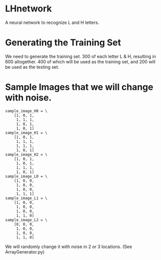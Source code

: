 # LHnetwork
A neural network to recognize L and H letters.

# Generating the Training Set
We need to generate the training set.
300 of each letter L & H, resulting in 600 altogether. 400 of which will be used as the training set, and 200 will be used as the testing set.
# Sample Images that we will change with noise.
```
sample_image_H0 = \
    [1, 0, 1,
     1, 1, 1,
     1, 0, 1,
     1, 0, 1]
sample_image_H1 = \
    [1, 0, 1,
     1, 1, 1,
     1, 1, 1,
     1, 0, 1]
sample_image_H2 = \
    [1, 0, 1,
     1, 0, 1,
     1, 1, 1,
     1, 0, 1]
sample_image_L0 = \
    [1, 0, 0,
     1, 0, 0,
     1, 0, 0,
     1, 1, 1]
sample_image_L1 = \
    [1, 0, 0,
     1, 0, 0,
     1, 0, 0,
     1, 1, 0]
sample_image_L2 = \
    [0, 0, 0,
     1, 0, 0,
     1, 0, 0,
     1, 1, 0]
```
We will randomly change it with noise in 2 or 3 locations. (See ArrayGenerator.py)
